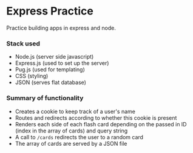 # Express Practice
Practice building apps in express and node.

### Stack used
* Node.js (server side javascript)
* Express.js (used to set up the server)
* Pug.js (used for templating)
* CSS (styling)
* JSON (serves flat database)

### Summary of functionality
* Creates a cookie to keep track of a user's name
* Routes and redirects according to whether this cookie is present
* Renders each side of each flash card depending on the passed in ID (index in the array of cards) and query string
* A call to `/cards` redirects the user to a random card
* The array of cards are served by a JSON file
